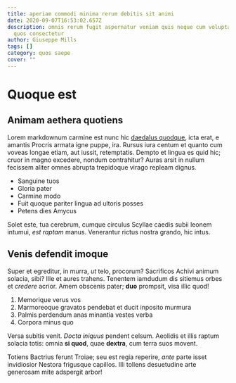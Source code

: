 ```yaml
---
title: aperiam commodi minima rerum debitis sit animi
date: 2020-09-07T16:53:02.657Z
description: omnis rerum fugit aspernatur veniam quis neque cum voluptas aut
  quos consectetur
author: Giuseppe Mills
tags: []
category: quos saepe
cover: ""
---
```


# Quoque est

## Animam aethera quotiens

Lorem markdownum carmine est nunc hic [daedalus quodque](http://eadem.com/),
icta erat, e amantis Procris armata igne puppe, ira. Rursus iura centum et
quanto cum voveas longae etiam, aut iussit, retemptatis. Dempto et lingua es
quid hic; cruor in magno excedere, nondum contrahitur? Auras arsit in nullum
fecissem aliter omnes abrupta trepidoque virago repleam dignus.

- Sanguine tuos
- Gloria pater
- Carmine modo
- Fuit quoque pariter lingua ad ultoris posses
- Petens dies Amycus

Solet este, tua cerebrum, cumque circulus Scyllae caedis subii leonem intumui,
*est raptam* manus. Venerantur rictus nostra grando, hic intus.

## Venis defendit imoque

Super et egreditur, in murra, *ut* telo, procorum? Sacrificos Achivi animum
solacia, sibi? Ille et aures trahens. Tenentem iamdudum dis sitiemus orbes et
*credere* acrior. Amem obscenis pater; **duo** prompsit, visa illic quod!

1. Memorique verus vos
2. Marmoreoque gravatos pendebat et ducit inposito murmura
3. Palmis perdendum anas minantia vestes verba
4. Corpora minus quo

Versa subitis venit. *Docta iniquus* pendent celsum. Aeolidis et illis raptum
solacia totis: omnia **si quod**, quae **dextra**, cum terra suos movent.

Totiens Bactrius ferunt Troiae; seu est regia reperire, *ante* parte isset
invidiosior Nestora frigusque capillos. Illi tollens desuetudine arte generosam
mite adspergit arbor!
